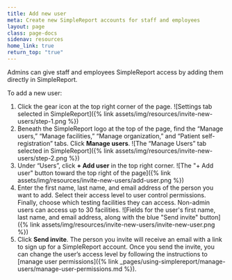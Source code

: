 ```yaml
---
title: Add new user
meta: Create new SimpleReport accounts for staff and employees
layout: page
class: page-docs
sidenav: resources
home_link: true
return_top: "true"
---
```


Admins can give staff and employees SimpleReport access by adding them directly in SimpleReport.

To add a new user:

1. Click the gear icon at the top right corner of the page.
   ![Settings tab selected in SimpleReport]({% link assets/img/resources/invite-new-users/step-1.png %})
2. Beneath the SimpleReport logo at the top of the page, find the “Manage users,” “Manage facilities,” “Manage organization,” and “Patient self-registration” tabs. Click **Manage users**.
   ![The “Manage Users” tab selected in SimpleReport]({% link assets/img/resources/invite-new-users/step-2.png %})
3. Under “Users”, click **+ Add user** in the top right corner.
   ![The "+ Add user" button toward the top right of the page]({% link assets/img/resources/invite-new-users/add-user.png %})
4. Enter the first name, last name, and email address of the person you want to add. Select their access level to user control permissions. Finally, choose which testing facilities they can access. Non-admin users can access up to 30 facilities.
   ![Fields for the user's first name, last name, and email address, along with the blue "Send invite" button]({% link assets/img/resources/invite-new-users/invite-new-user.png %})
5. Click **Send invite**. The person you invite will receive an email with a link to sign up for a SimpleReport account. Once you send the invite, you can change the user’s access level by following the instructions to [manage user permissions]({% link _pages/using-simplereport/manage-users/manage-user-permissions.md %}).
